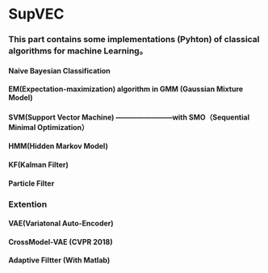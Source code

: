 # SupVEC

### This part contains some implementations (Pyhton) of classical algorithms for machine Learning。

#### Naive Bayesian Classification

#### EM(Expectation-maximization) algorithm in GMM (Gaussian Mixture Model)

#### SVM(Support Vector Machine) ————————with SMO（Sequential Minimal Optimization）

#### HMM(Hidden Markov Model)

#### KF(Kalman Filter)

#### Particle Filter

### Extention

#### VAE(Variatonal Auto-Encoder)

#### CrossModel-VAE (CVPR 2018)

#### Adaptive Filtter (With Matlab)
